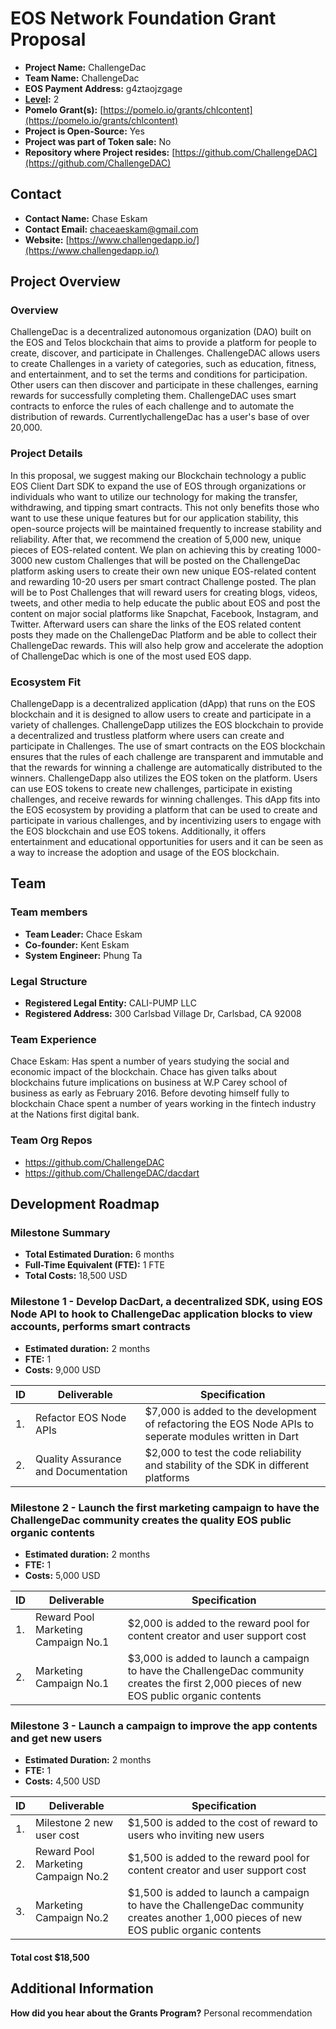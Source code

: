 
# EOS Network Foundation Grant Proposal


- **Project Name:** ChallengeDac
- **Team Name:** ChallengeDac
- **EOS Payment Address:** g4ztaojzgage
- **[Level](https://github.com/eosnetworkfoundation/grant-framework#grant-levels):** 2
- **Pomelo Grant(s):** [https://pomelo.io/grants/chlcontent](https://pomelo.io/grants/chlcontent)
- **Project is Open-Source:** Yes
- **Project was part of Token sale:** No
- **Repository where Project resides:** [https://github.com/ChallengeDAC](https://github.com/ChallengeDAC)

## Contact

- **Contact Name:** Chase Eskam
- **Contact Email:** [chaceaeskam@gmail.com](mailto:chaceaeskam@gmail.com)
- **Website:** [https://www.challengedapp.io/](https://www.challengedapp.io/)


## Project Overview



### Overview

ChallengeDac is a decentralized autonomous organization (DAO) built on the EOS and Telos blockchain that aims to provide a platform for people to create, discover, and participate in Challenges. ChallengeDAC allows users to create Challenges in a variety of categories, such as education, fitness, and entertainment, and to set the terms and conditions for participation. Other users can then discover and participate in these challenges, earning rewards for successfully completing them. ChallengeDAC uses smart contracts to enforce the rules of each challenge and to automate the distribution of rewards. CurrentlychallengeDac has a user's base of over 20,000.

### Project Details

In this proposal, we suggest making our Blockchain technology a public EOS Client Dart SDK to expand the use of EOS through organizations or individuals who want to utilize our technology for making the transfer, withdrawing, and tipping smart contracts. This not only benefits those who want to use these unique features but for our application stability, this open-source projects will be maintained frequently to increase stability and reliability. After that, we recommend the creation of 5,000 new, unique pieces of EOS-related content. We plan on achieving this by creating 1000-3000 new custom Challenges that will be posted on the ChallengeDac platform asking users to create their own new unique EOS-related content and rewarding 10-20 users per smart contract Challenge posted. The plan will be to Post Challenges that will reward users for creating blogs, videos, tweets, and other media to help educate the public about EOS and post the content on major social platforms like Snapchat, Facebook, Instagram, and Twitter. Afterward users can share the links of the EOS related content posts they made on the ChallengeDac Platform and be able to collect their ChallengeDac rewards. This will also help grow and accelerate the adoption of ChallengeDac which is one of the most used EOS dapp.

### Ecosystem Fit

ChallengeDapp is a decentralized application (dApp) that runs on the EOS blockchain and it is designed to allow users to create and participate in a variety of challenges. ChallengeDapp utilizes the EOS blockchain to provide a decentralized and trustless platform where users can create and participate in Challenges. The use of smart contracts on the EOS blockchain ensures that the rules of each challenge are transparent and immutable and that the rewards for winning a challenge are automatically distributed to the winners. ChallengeDapp also utilizes the EOS token on the platform. Users can use EOS tokens to create new challenges, participate in existing challenges, and receive rewards for winning challenges. This dApp fits into the EOS ecosystem by providing a platform that can be used to create and participate in various challenges, and by incentivizing users to engage with the EOS blockchain and use EOS tokens. Additionally, it offers entertainment and educational opportunities for users and it can be seen as a way to increase the adoption and usage of the EOS blockchain.

## Team

### Team members

- **Team Leader:** Chace Eskam
- **Co-founder:** Kent Eskam
- **System Engineer:** Phung Ta

### Legal Structure

- **Registered Legal Entity:** CALI-PUMP LLC
- **Registered Address:** 300 Carlsbad Village Dr, Carlsbad, CA 92008

### Team Experience


Chace Eskam: Has spent a number of years studying the social and economic impact of the blockchain. Chace has given talks about blockchains future implications on business at W.P Carey school of business as early as February 2016. Before devoting himself fully to blockchain Chace spent a number of years working in the fintech industry at the Nations first digital bank.

### Team Org Repos

- https://github.com/ChallengeDAC
- https://github.com/ChallengeDAC/dacdart

## Development Roadmap

### Milestone Summary

- **Total Estimated Duration:** 6 months 
- **Full-Time Equivalent (FTE):** 1 FTE
- **Total Costs:** 18,500 USD

### Milestone 1 - Develop DacDart, a decentralized SDK, using EOS Node API to hook to ChallengeDac application blocks to view accounts, performs smart contracts

- **Estimated duration:** 2 months
- **FTE:**  1
- **Costs:** 9,000 USD

| ID  | Deliverable | Specification |
| --- | ----------- | ------------- |
| 1.  | Refactor EOS Node APIs | $7,000 is added to the development of refactoring the EOS Node APIs to seperate modules written in Dart |
| 2.  | Quality Assurance and Documentation | $2,000 to test the code reliability and stability of the SDK in different platforms |

### Milestone 2 - Launch the first marketing campaign to have the ChallengeDac community creates the quality EOS public organic contents

- **Estimated duration:** 2 months
- **FTE:**  1
- **Costs:** 5,000 USD

| ID  | Deliverable | Specification |
| --- | ----------- | ------------- |
| 1.  | Reward Pool Marketing Campaign No.1 | $2,000 is added to the reward pool for content creator and user support cost |
| 2.  | Marketing Campaign No.1 | $3,000 is added to launch a campaign to have the ChallengeDac community creates the first 2,000 pieces of new EOS public organic contents |


### Milestone 3 - Launch a campaign to improve the app contents and get new users

- **Estimated Duration:** 2 months
- **FTE:**  1
- **Costs:** 4,500 USD

| ID  | Deliverable | Specification |
| --- | ----------- | ------------- |
| 1.  | Milestone 2 new user cost | $1,500 is added to the cost of reward to users who inviting new users |
| 2.  | Reward Pool Marketing Campaign No.2 | $1,500 is added to the reward pool for content creator and user support cost |
| 3.  | Marketing Campaign No.2 | $1,500 is added to launch a campaign to have the ChallengeDac community creates another 1,000 pieces of new EOS public organic contents |


#### Total cost $18,500


## Additional Information

**How did you hear about the Grants Program?** Personal recommendation
